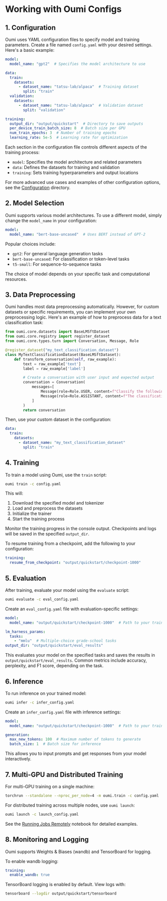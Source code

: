 # Working with Oumi Configs

## 1. Configuration

Oumi uses YAML configuration files to specify model and training parameters. Create a file named `config.yaml` with your desired settings. Here's a basic example:

```yaml
model:
  model_name: "gpt2"  # Specifies the model architecture to use

data:
  train:
    datasets:
      - dataset_name: "tatsu-lab/alpaca"  # Training dataset
        split: "train"
  validation:
    datasets:
      - dataset_name: "tatsu-lab/alpaca"  # Validation dataset
        split: "validation"

training:
  output_dir: "output/quickstart"  # Directory to save outputs
  per_device_train_batch_size: 8  # Batch size per GPU
  num_train_epochs: 3  # Number of training epochs
  learning_rate: 5e-5  # Learning rate for optimization
```

Each section in the configuration file controls different aspects of the training process:

- `model`: Specifies the model architecture and related parameters
- `data`: Defines the datasets for training and validation
- `training`: Sets training hyperparameters and output locations

For more advanced use cases and examples of other configuration options, see the [Configuration](https://github.com/oumi-ai/oumi/tree/main/configs/oumi) directory.

## 2. Model Selection

Oumi supports various model architectures. To use a different model, simply change the `model_name` in your configuration:

```yaml
model:
  model_name: "bert-base-uncased"  # Uses BERT instead of GPT-2
```

Popular choices include:

- `gpt2`: For general language generation tasks
- `bert-base-uncased`: For classification or token-level tasks
- `t5-small`: For sequence-to-sequence tasks

The choice of model depends on your specific task and computational resources.

## 3. Data Preprocessing

Oumi handles most data preprocessing automatically. However, for custom datasets or specific requirements, you can implement your own preprocessing logic. Here's an example of how to preprocess data for a text classification task:

```python
from oumi.core.datasets import BaseLMSftDataset
from oumi.core.registry import register_dataset
from oumi.core.types.turn import Conversation, Message, Role

@register_dataset("my_text_classification_dataset")
class MyTextClassificationDataset(BaseLMSftDataset):
    def transform_conversation(self, raw_example):
        text = raw_example['text']
        label = raw_example['label']

        # Create a conversation with user input and expected output
        conversation = Conversation(
            messages=[
                Message(role=Role.USER, content=f"Classify the following text: {text}"),
                Message(role=Role.ASSISTANT, content=f"The classification is: {label}")
            ]
        )
        return conversation
```

Then, use your custom dataset in the configuration:

```yaml
data:
  train:
    datasets:
      - dataset_name: "my_text_classification_dataset"
        split: "train"
```

## 4. Training

To train a model using Oumi, use the `train` script:

```bash
oumi train -c config.yaml
```

This will:

1. Download the specified model and tokenizer
2. Load and preprocess the datasets
3. Initialize the trainer
4. Start the training process

Monitor the training progress in the console output. Checkpoints and logs will be saved in the specified `output_dir`.

To resume training from a checkpoint, add the following to your configuration:

```yaml
training:
  resume_from_checkpoint: "output/quickstart/checkpoint-1000"
```

## 5. Evaluation

After training, evaluate your model using the `evaluate` script:

```bash
oumi evaluate -c eval_config.yaml
```

Create an `eval_config.yaml` file with evaluation-specific settings:

```yaml
model:
  model_name: "output/quickstart/checkpoint-1000"  # Path to your trained model

lm_harness_params:
  tasks:
    - "mmlu"  # Multiple-choice grade-school tasks
output_dir: "output/quickstart/eval_results"
```

This evaluates your model on the specified tasks and saves the results in `output/quickstart/eval_results`. Common metrics include accuracy, perplexity, and F1 score, depending on the task.

## 6. Inference

To run inference on your trained model:

```bash
oumi infer -c infer_config.yaml
```

Create an `infer_config.yaml` file with inference settings:

```yaml
model:
  model_name: "output/quickstart/checkpoint-1000"  # Path to your trained model

generation:
  max_new_tokens: 100  # Maximum number of tokens to generate
  batch_size: 1  # Batch size for inference
```

This allows you to input prompts and get responses from your model interactively.

## 7. Multi-GPU and Distributed Training

For multi-GPU training on a single machine:

```bash
torchrun --standalone --nproc_per_node=4 -m oumi.train -c config.yaml
```

For distributed training across multiple nodes, use `oumi launch`:

```bash
oumi launch -c launch_config.yaml
```

See the [Running Jobs Remotely](https://github.com/oumi-ai/oumi/blob/main/notebooks/Oumi%20-%20Running%20Jobs%20Remotely.ipynb) notebook for detailed examples.

## 8. Monitoring and Logging

Oumi supports Weights & Biases (wandb) and TensorBoard for logging.

To enable wandb logging:

```yaml
training:
  enable_wandb: true
```

TensorBoard logging is enabled by default. View logs with:

```bash
tensorboard --logdir output/quickstart/tensorboard
```
